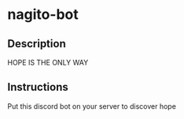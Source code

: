 # nagito-bot

## Description

HOPE IS THE ONLY WAY

## Instructions

Put this discord bot on your server to discover hope
